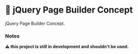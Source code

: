 # :hammer: jQuery Page Builder Concept

jQuery Page Builder Concept.

### Notes

**:warning: this project is still in development and shouldn't be used.**
